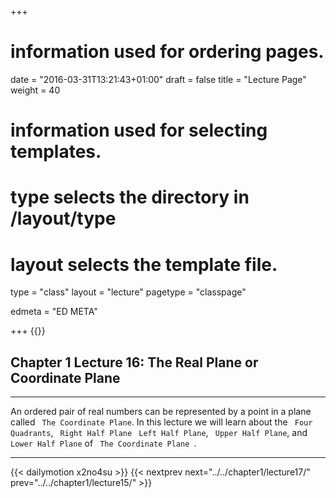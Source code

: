 +++
# information used for ordering pages.
date = "2016-03-31T13:21:43+01:00"
draft = false
title = "Lecture Page"
weight = 40

# information used for selecting templates.
# type selects the directory in /layout/type
# layout selects the template file.

type   = "class"
layout = "lecture"
pagetype = "classpage"





edmeta = "ED META"

+++
{{<credits ori="Maktab.pk" lec="Adil Mahmood" des="Qazi Rashid">}}
## Chapter 1 Lecture 16: The Real Plane or Coordinate Plane
<hr>
<p class="lead">
An ordered pair of real numbers can be represented by a point in a plane called
<code> The Coordinate Plane</code>.
In this lecture we will learn about the <code> Four Quadrants</code>, <code> Right Half Plane </code>
<code>Left Half Plane</code>, <code> Upper Half Plane</code>, and <code>Lower Half Plane</code>
of <code> The Coordinate Plane </code>.  
</p>
<hr>
{{< dailymotion x2no4su >}}
{{< nextprev next="../../chapter1/lecture17/"     prev="../../chapter1/lecture15/"  >}}
